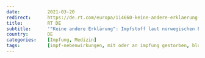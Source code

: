 ```yaml
---
date:          2021-03-20
redirect:      https://de.rt.com/europa/114660-keine-andere-erklaerung-impfstoff-laut-norwegischen-experten-fuer-blutgerinnsel-verantwortlich/
title:         RT DE
subtitle:      '"Keine andere Erklärung": Impfstoff laut norwegischen Experten für Blutgerinnsel verantwortlich'
country:       DE
categories:    [Impfung, Medizin]
tags:          [impf-nebenwirkungen, mit oder an impfung gestorben, blutgerinnungsstörungen, astrazeneca]
---
```

